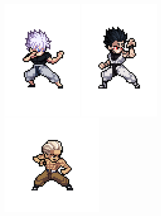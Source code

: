 ![](https://github.com/kur0gir1/gif/blob/main/dhn41z6-c7453db4-65e7-4dbc-8600-7980779fdc4e.gif)
![](https://github.com/kur0gir1/gif/blob/main/dhn428o-9b06d075-ddf5-46a0-a824-8ef62ccb6018.gif)
![](https://github.com/kur0gir1/gif/blob/main/di64jzr-cf2e7618-588a-4cb7-aa58-2f4891e8b64b.gif)
